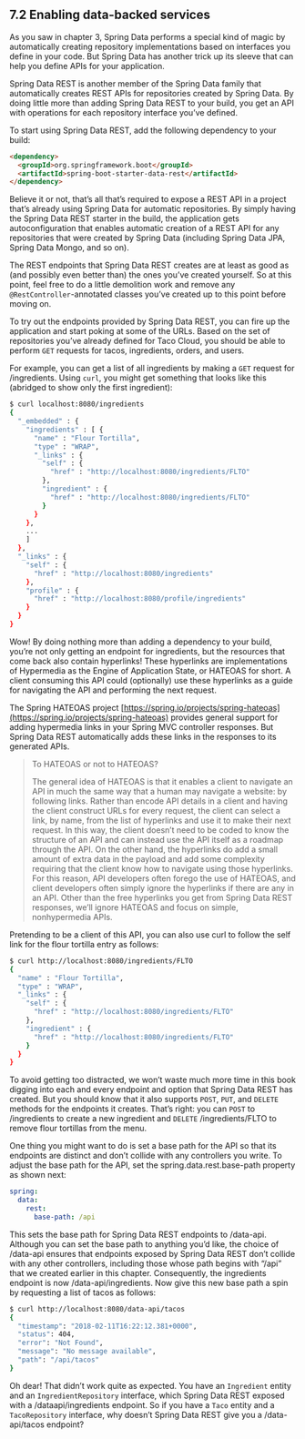 ## 7.2 Enabling data-backed services

As you saw in chapter 3, Spring Data performs a special kind of magic by automatically creating repository implementations based on interfaces you define in your code. But Spring Data has another trick up its sleeve that can help you define APIs for your application.

Spring Data REST is another member of the Spring Data family that automatically creates REST APIs for repositories created by Spring Data. By doing little more than adding Spring Data REST to your build, you get an API with operations for each repository interface you’ve defined.

To start using Spring Data REST, add the following dependency to your build:

```html
<dependency>
  <groupId>org.springframework.boot</groupId>
  <artifactId>spring-boot-starter-data-rest</artifactId>
</dependency>
```

Believe it or not, that’s all that’s required to expose a REST API in a project that’s already using Spring Data for automatic repositories. By simply having the Spring Data REST starter in the build, the application gets autoconfiguration that enables automatic creation of a REST API for any repositories that were created by Spring Data (including Spring Data JPA, Spring Data Mongo, and so on).

The REST endpoints that Spring Data REST creates are at least as good as (and possibly even better than) the ones you’ve created yourself. So at this point, feel free to do a little demolition work and remove any `@RestController`-annotated classes you’ve created up to this point before moving on.

To try out the endpoints provided by Spring Data REST, you can fire up the application and start poking at some of the URLs. Based on the set of repositories you’ve already defined for Taco Cloud, you should be able to perform `GET` requests for tacos, ingredients, orders, and users.

For example, you can get a list of all ingredients by making a `GET` request for /ingredients. Using `curl`, you might get something that looks like this (abridged to show only the first ingredient):

```bash
$ curl localhost:8080/ingredients
{
  "_embedded" : {
    "ingredients" : [ {
      "name" : "Flour Tortilla",
      "type" : "WRAP",
      "_links" : {
        "self" : {
          "href" : "http://localhost:8080/ingredients/FLTO"
        },
        "ingredient" : {
          "href" : "http://localhost:8080/ingredients/FLTO"
        }
      }
    },
    ...
    ]
  },
  "_links" : {
    "self" : {
      "href" : "http://localhost:8080/ingredients"
    },
    "profile" : {
      "href" : "http://localhost:8080/profile/ingredients"
    }
  }
}
```

Wow! By doing nothing more than adding a dependency to your build, you’re not only getting an endpoint for ingredients, but the resources that come back also contain hyperlinks! These hyperlinks are implementations of Hypermedia as the Engine of Application State, or HATEOAS for short. A client consuming this API could (optionally) use these hyperlinks as a guide for navigating the API and performing the next request.

The Spring HATEOAS project [https://spring.io/projects/spring-hateoas](https://spring.io/projects/spring-hateoas) provides general support for adding hypermedia links in your Spring MVC controller responses. But Spring Data REST automatically adds these links in the responses to its generated APIs.

>To HATEOAS or not to HATEOAS?
>
>The general idea of HATEOAS is that it enables a client to navigate an API in much the same way that a human may navigate a website: by following links. Rather than encode API details in a client and having the client construct URLs for every request, the client can select a link, by name, from the list of hyperlinks and use it to make their next request. In this way, the client doesn’t need to be coded to know the structure of an API and can instead use the API itself as a roadmap through the API.
>On the other hand, the hyperlinks do add a small amount of extra data in the payload and add some complexity requiring that the client know how to navigate using those hyperlinks. For this reason, API developers often forego the use of HATEOAS, and client developers often simply ignore the hyperlinks if there are any in an API.
>Other than the free hyperlinks you get from Spring Data REST responses, we’ll ignore HATEOAS and focus on simple, nonhypermedia APIs.

Pretending to be a client of this API, you can also use curl to follow the self link for the flour tortilla entry as follows:

```bash
$ curl http://localhost:8080/ingredients/FLTO
{
  "name" : "Flour Tortilla",
  "type" : "WRAP",
  "_links" : {
    "self" : {
      "href" : "http://localhost:8080/ingredients/FLTO"
    },
    "ingredient" : {
      "href" : "http://localhost:8080/ingredients/FLTO"
    }
  }
}
```

To avoid getting too distracted, we won’t waste much more time in this book digging into each and every endpoint and option that Spring Data REST has created. But you should know that it also supports `POST`, `PUT`, and `DELETE` methods for the endpoints it creates. That’s right: you can `POST` to /ingredients to create a new ingredient and `DELETE` /ingredients/FLTO to remove flour tortillas from the menu.

One thing you might want to do is set a base path for the API so that its endpoints are distinct and don’t collide with any controllers you write. To adjust the base path for the API, set the spring.data.rest.base-path property as shown next:

```yaml
spring:
  data:
    rest:
      base-path: /api
```

This sets the base path for Spring Data REST endpoints to /data-api. Although you can set the base path to anything you’d like, the choice of /data-api ensures that endpoints exposed by Spring Data REST don’t collide with any other controllers, including those whose path begins with “/api” that we created earlier in this chapter. Consequently, the ingredients endpoint is now /data-api/ingredients. Now give this new base path a spin by requesting a list of tacos as follows:

```bash
$ curl http://localhost:8080/data-api/tacos
{
  "timestamp": "2018-02-11T16:22:12.381+0000",
  "status": 404,
  "error": "Not Found",
  "message": "No message available",
  "path": "/api/tacos"
}
```

Oh dear! That didn’t work quite as expected. You have an `Ingredient` entity and an `IngredientRepository` interface, which Spring Data REST exposed with a /dataapi/ingredients endpoint. So if you have a `Taco` entity and a `TacoRepository` interface, why doesn’t Spring Data REST give you a /data-api/tacos endpoint?


